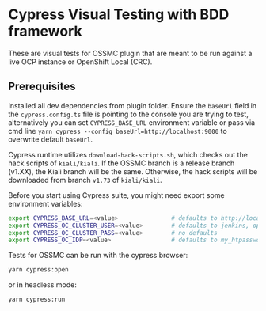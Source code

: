 # Cypress Visual Testing with BDD framework

These are visual tests for OSSMC plugin that are meant to be run against a live OCP instance or OpenShift Local (CRC).

## Prerequisites

Installed all dev dependencies from plugin folder. Ensure the `baseUrl` field in the `cypress.config.ts` file is pointing to the console you are trying to test, alternatively you can set `CYPRESS_BASE_URL` environment variable or pass via cmd line `yarn cypress --config baseUrl=http://localhost:9000` to overwrite default `baseUrl`. 

Cypress runtime utilizes `download-hack-scripts.sh`, which checks out the hack scripts of `kiali/kiali`. If the OSSMC branch is a release branch (v1.XX), the Kiali branch will be the same. Otherwise, the hack scripts will be downloaded from branch `v1.73` of `kiali/kiali`.

Before you start using Cypress suite, you might need export some environment variables:

```bash
export CYPRESS_BASE_URL=<value>               # defaults to http://localhost:9000
export CYPRESS_OC_CLUSTER_USER=<value>        # defaults to jenkins, opt. kubeadmin
export CYPRESS_OC_CLUSTER_PASS=<value>        # no defaults
export CYPRESS_OC_IDP=<value>                 # defaults to my_htpasswd_provider
```


Tests for OSSMC can be run with the cypress browser:

```bash
yarn cypress:open
```

or in headless mode:

```bash
yarn cypress:run
```
